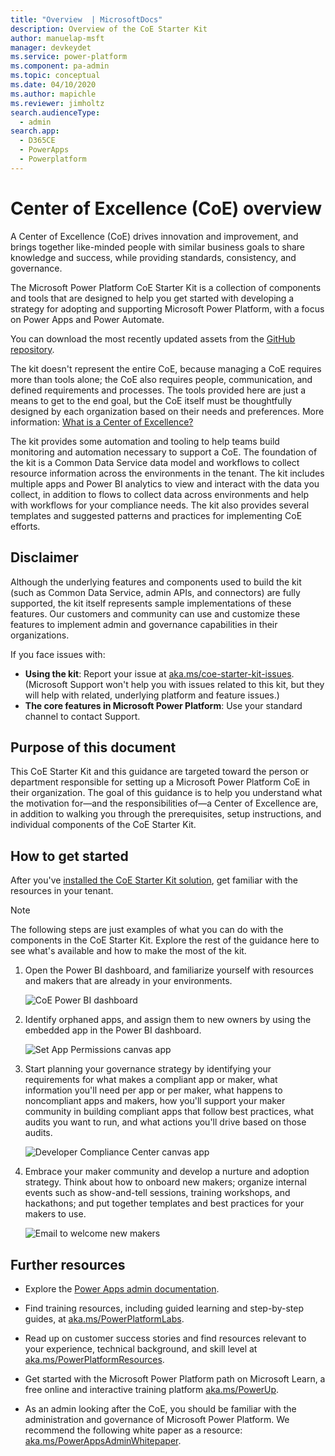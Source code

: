 ```yaml
---
title: "Overview  | MicrosoftDocs"
description: Overview of the CoE Starter Kit
author: manuelap-msft
manager: devkeydet
ms.service: power-platform
ms.component: pa-admin
ms.topic: conceptual
ms.date: 04/10/2020
ms.author: mapichle
ms.reviewer: jimholtz
search.audienceType: 
  - admin
search.app: 
  - D365CE
  - PowerApps
  - Powerplatform
---
```

# Center of Excellence (CoE) overview

A Center of Excellence (CoE) drives innovation and improvement, and brings together like-minded people with similar business goals to share knowledge and success, while providing standards, consistency, and governance.

The Microsoft Power Platform CoE Starter Kit is a collection of components and tools that are designed to help you get started with developing a strategy for adopting and supporting Microsoft Power Platform, with a focus on Power Apps and Power Automate.

You can download the most recently updated assets from the [GitHub repository](https://aka.ms/CoEStarterKitRepo).

The kit doesn't represent the entire CoE, because managing a CoE requires more than tools alone; the CoE also requires people, communication, and defined requirements and processes. The tools provided here are just a means to get to the end goal, but the CoE itself must be thoughtfully designed by each organization based on their needs and preferences. More information: [What is a Center of Excellence?](motivation.md)

The kit provides some automation and tooling to help teams build monitoring and automation necessary to support a CoE. The foundation of the kit is a Common Data Service data model and workflows to collect resource information across the environments in the tenant. The kit includes multiple apps and Power BI analytics to view and interact with the data you collect, in addition to flows to collect data across environments and help with workflows for your compliance needs. The kit also provides several templates and suggested patterns and practices for implementing CoE efforts.

## Disclaimer

Although the underlying features and components used to build the kit (such as Common Data Service, admin APIs, and connectors) are fully supported, the kit itself represents sample implementations of these features. Our customers and community can use and customize these features to implement admin and governance capabilities in their organizations.

If you face issues with:

- **Using the kit**: Report your issue at [aka.ms/coe-starter-kit-issues](https://aka.ms/coe-starter-kit-issues). (Microsoft Support won't help you with issues related to this kit, but they will help with related, underlying platform and feature issues.)
- **The core features in Microsoft Power Platform**: Use your standard channel to contact Support.

## Purpose of this document

This CoE Starter Kit and this guidance are targeted toward the person or department responsible for setting up a Microsoft Power Platform CoE in their organization. The goal of this guidance is to help you understand what the motivation for&mdash;and the responsibilities of&mdash;a Center of Excellence are, in addition to walking you through the prerequisites, setup instructions, and individual components of the CoE Starter Kit.

## How to get started

After you've [installed the CoE Starter Kit solution](setup.md), get familiar with the resources in your tenant.

> [!NOTE]
> The following steps are just examples of what you can do with the components in the CoE Starter Kit. Explore the rest of the guidance here to see what's available and how to make the most of the kit.

1. Open the Power BI dashboard, and familiarize yourself with resources and makers that are already in your environments.

    ![CoE Power BI dashboard](media/coe1.PNG "CoE Power BI dashboard")

1. Identify orphaned apps, and assign them to new owners by using the embedded app in the Power BI dashboard.

    ![Set App Permissions canvas app](media/SetAppPerms.PNG "Set App Permission canvas app")

1. Start planning your governance strategy by identifying your requirements for what makes a compliant app or maker, what information you'll need per app or per maker, what happens to noncompliant apps and makers, how you'll support your maker community in building compliant apps that follow best practices, what audits you want to run, and what actions you'll drive based on those audits.

    ![Developer Compliance Center canvas app](media/coe4.PNG "Developer Compliance Center canvas app")

1. Embrace your maker community and develop a nurture and adoption strategy. Think about how to onboard new makers; organize internal events such as show-and-tell sessions, training workshops, and hackathons; and put together templates and best practices for your makers to use.

    ![Email to welcome new makers](media/coe5.PNG "Email to welcome new makers")

## Further resources

- Explore the [Power Apps admin documentation](https://docs.microsoft.com/power-platform/admin/admin-documentation).

- Find training resources, including guided learning and step-by-step guides, at [aka.ms/PowerPlatformLabs](https://aka.ms/powerplatformlabs).

- Read up on customer success stories and find resources relevant to your experience, technical background, and skill level at [aka.ms/PowerPlatformResources](https://aka.ms/powerplatformresources).

- Get started with the Microsoft Power Platform path on Microsoft Learn, a free online and interactive training platform [aka.ms/PowerUp](https://aka.ms/PowerUp).

- As an admin looking after the CoE, you should be familiar with the administration and governance of Microsoft Power Platform. We recommend the following white paper as a resource: [aka.ms/PowerAppsAdminWhitepaper](https://aka.ms/powerappsadminwhitepaper).

